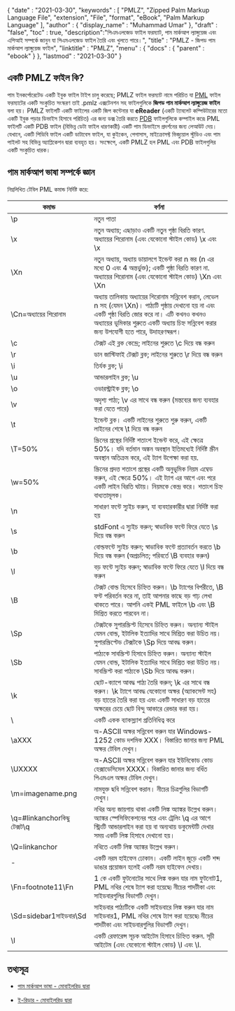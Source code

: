 {
  "date" : "2021-03-30",
  "keywords" : [ "PMLZ", "Zipped Palm Markup Language File", "extension", "File", "format", "eBook", "Palm Markup Language" ],
  "author" : {
    "display_name" : "Muhammad Umar"
},
  "draft" : "false",
  "toc" : true,
  "description":"পিএমএলজেড ফাইল ফরম্যাট, পাম মার্কআপ ল্যাঙ্গুয়েজ এবং এপিআই সম্পর্কে জানুন যা পিএমএলজেড ফাইল তৈরি এবং খুলতে পারে।",
  "title" : "PMLZ - জিপড পাম মার্কআপ ল্যাঙ্গুয়েজ ফাইল",
  "linktitle" : "PMLZ",
  "menu" : {
    "docs" : {
      "parent" : "ebook"
}
},
  "lastmod" : "2021-03-30"
}

## একটি PMLZ ফাইল কি?

পাম ইনকর্পোরেটেড একটি ইবুক ফাইল টাইপ চালু করেছে; PMLZ ফাইল ফরম্যাট নামে পরিচিত যা [PML](/ebook/pml/) ফাইল ফরম্যাটের একটি সংকুচিত সংস্করণ তাই .pmlz এক্সটেনশন সহ ফাইলগুলিকে **জিপড পাম মার্কআপ ল্যাঙ্গুয়েজ ফাইল** বলা হয়। PMLZ ফাইলটি একটি ফাইলের একটি জিপ কন্টেনার যা **eReader** (একটি ট্যাবলেট কম্পিউটারের মতো একটি ইবুক পড়ার ডিভাইস হিসাবে পরিচিত) এর জন্য ডক্স তৈরি করতে [PDB](/programming/pdb/) ফাইলগুলিকে কম্পাইল করে৷ PML ফাইলটি একটি PDB ফাইল (বিভিন্ন ডেটা ফাইল ধারণকারী) একটি পাম ডিভাইসে প্রদর্শনের জন্য লেআউট দেয়। যেখানে, একটি পিডিবি ফাইল একটি ডাটাবেস ফাইল, যা কুইকেন, পেগাসাস, মাইক্রোসফ্ট ভিজ্যুয়াল স্টুডিও এবং পাম পাইলট সহ বিভিন্ন অ্যাপ্লিকেশন দ্বারা ব্যবহৃত হয়। সংক্ষেপে, একটি PMLZ হল PML এবং PDB ফাইলগুলির একটি সংকুচিত ধারক।


## পাম মার্কআপ ভাষা সম্পর্কে জ্ঞান
নিম্নলিখিত টেবিল PML কমান্ড নির্দিষ্ট করে:

|কমান্ড|বর্ণনা|
---|---|
| \p | নতুন পাতা |
| \x | নতুন অধ্যায়; এছাড়াও একটি নতুন পৃষ্ঠা বিরতি কারণ. অধ্যায়ের শিরোনাম (এবং যেকোনো স্টাইল কোড) \x এবং \x | দিয়ে আবদ্ধ করুন
| \Xn | নতুন অধ্যায়, অধ্যায় ডায়ালগে ইন্ডেন্ট করা n স্তর (n এর মধ্যে 0 এবং 4 অন্তর্ভুক্ত); একটি পৃষ্ঠা বিরতি কারণ না. অধ্যায়ের শিরোনাম (এবং যেকোনো স্টাইল কোড) \Xn এবং \Xn | এর সাথে সংযুক্ত করুন
| \Cn=অধ্যায়ের শিরোনাম | অধ্যায় তালিকায় অধ্যায়ের শিরোনাম সন্নিবেশ করান, লেভেল n সহ (যেমন \Xn)। পাঠ্যটি পৃষ্ঠায় দেখানো হয় না এবং একটি পৃষ্ঠা বিরতি জোর করে না। এটি কখনও কখনও অধ্যায়ের ভূমিকার শুরুতে একটি অধ্যায় চিহ্ন সন্নিবেশ করার জন্য উপযোগী হতে পারে, উদাহরণস্বরূপ। |
| \c | টেক্সট এই ব্লক কেন্দ্রে; লাইনের শুরুতে \c দিয়ে বন্ধ করুন |
| \r | ডান জাস্টিফাই টেক্সট ব্লক; লাইনের শুরুতে \r দিয়ে বন্ধ করুন |
| \i | তির্যক ব্লক; \i | এর সাথে বন্ধ করুন
| \u | আন্ডারলাইন ব্লক; \u | এর সাথে বন্ধ করুন
| \o | ওভারস্ট্রাইক ব্লক; \o | দিয়ে বন্ধ করুন
| \v | অদৃশ্য পাঠ্য; \v এর সাথে বন্ধ করুন (মন্তব্যের জন্য ব্যবহার করা যেতে পারে) |
| \t | ইন্ডেন্ট ব্লক। একটি লাইনের শুরুতে শুরু করুন, একটি লাইনের শেষে \t দিয়ে বন্ধ করুন |
| \T=50% | স্ক্রিনের প্রস্থের নির্দিষ্ট শতাংশ ইন্ডেন্ট করে, এই ক্ষেত্রে 50%। যদি বর্তমান অঙ্কন অবস্থান ইতিমধ্যেই নির্দিষ্ট স্ক্রীন অবস্থান অতিক্রম করে, এই ট্যাগ উপেক্ষা করা হয়. |
| \w=50% | স্ক্রিনের প্রদত্ত শতাংশ প্রস্থের একটি অনুভূমিক নিয়ম এম্বেড করুন, এই ক্ষেত্রে 50%। এই ট্যাগ এর আগে এবং পরে একটি লাইন বিরতি ঘটায়। নিয়মকে কেন্দ্র করে। শতাংশ চিহ্ন বাধ্যতামূলক। |
| \n | সাধারণ ফন্টে স্যুইচ করুন, যা ব্যবহারকারীর দ্বারা নির্দিষ্ট করা হয় |
| \s | stdFont এ স্যুইচ করুন; স্বাভাবিক ফন্টে ফিরে যেতে \s দিয়ে বন্ধ করুন |
| \b | বোল্ডফন্টে স্যুইচ করুন; স্বাভাবিক ফন্টে প্রত্যাবর্তন করতে \b দিয়ে বন্ধ করুন (অপ্রচলিত; পরিবর্তে \B ব্যবহার করুন) |
| \l | বড় ফন্টে স্যুইচ করুন; স্বাভাবিক ফন্টে ফিরে যেতে \l দিয়ে বন্ধ করুন |
| \B | টেক্সট বোল্ড হিসেবে চিহ্নিত করুন। \b ট্যাগের বিপরীতে, \B ফন্ট পরিবর্তন করে না, তাই আপনার কাছে বড় গাঢ় লেখা থাকতে পারে। আপনি একই PML ফাইলে \b এবং \B মিশ্রিত করতে পারবেন না। |
| \Sp | টেক্সটকে সুপারস্ক্রিপ্ট হিসেবে চিহ্নিত করুন। অন্যান্য স্টাইল যেমন বোল্ড, ইটালিক ইত্যাদির সাথে মিশ্রিত করা উচিত নয়। সুপারস্ক্রিপ্টেড টেক্সটকে \Sp দিয়ে আবদ্ধ করুন। |
| \Sb | পাঠ্যকে সাবস্ক্রিপ্ট হিসাবে চিহ্নিত করুন। অন্যান্য স্টাইল যেমন বোল্ড, ইটালিক ইত্যাদির সাথে মিশ্রিত করা উচিত নয়। সাবস্ক্রিপ্ট করা পাঠ্যকে \Sb দিয়ে আবদ্ধ করুন। |
| \k | ছোট-ক্যাপে আবদ্ধ পাঠ্য তৈরি করুন; \k এর সাথে বন্ধ করুন। \k ট্যাগে আবদ্ধ যেকোনো অক্ষর (অ্যাকসেন্ট সহ) বড় হাতের তৈরি করা হয় এবং একটি সাধারণ বড় হাতের অক্ষরের চেয়ে ছোট বিন্দু আকারে রেন্ডার করা হয়। |
| \\ | একটি একক ব্যাকস্ল্যাশ প্রতিনিধিত্ব করে |
| \aXXX | অ-ASCII অক্ষর সন্নিবেশ করুন যার Windows-1252 কোড দশমিক XXX। বিস্তারিত জানার জন্য PML অক্ষর টেবিল দেখুন। |
| \UXXXX | অ-ASCII অক্ষর সন্নিবেশ করুন যার ইউনিকোড কোড হেক্সাডেসিমেল XXXX। বিস্তারিত জানার জন্য বর্ধিত পিএমএল অক্ষর টেবিল দেখুন। |
| \m=imagename.png | নামযুক্ত ছবি সন্নিবেশ করান। নীচের চিত্রগুলির বিভাগটি দেখুন। |
| \q=#linkanchorকিছু টেক্সট\q | নথির অন্য জায়গায় থাকা একটি লিঙ্ক অ্যাঙ্কর উল্লেখ করুন। অ্যাঙ্কর স্পেসিফিকেশনের পরে এবং ট্রেলিং \q এর আগে স্ট্রিংটি আন্ডারলাইন করা হয় বা অন্যথায় ডকুমেন্টটি দেখার সময় একটি লিঙ্ক হিসাবে দেখানো হয়। |
| \Q=linkanchor | নথিতে একটি লিঙ্ক অ্যাঙ্কর উল্লেখ করুন। |
| \- | একটি নরম হাইফেন ঢোকান। একটি লাইন জুড়ে একটি শব্দ ভাঙার প্রয়োজন হলেই একটি নরম হাইফেন দেখায়। |
| \Fn=footnote11\Fn | 1 কে একটি ফুটনোটের সাথে লিঙ্ক করুন যার নাম ফুটনোট1, PML নথির শেষে ট্যাগ করা হয়েছে৷ নীচের পাদটীকা এবং সাইডবারগুলির বিভাগটি দেখুন। |
| \Sd=sidebar1সাইডবার\Sd | সাইডবার পাঠ্যটিকে একটি সাইডবারে লিঙ্ক করুন যার নাম সাইডবার1, PML নথির শেষে ট্যাগ করা হয়েছে৷ নীচের পাদটীকা এবং সাইডবারগুলির বিভাগটি দেখুন। |
| \I | একটি রেফারেন্স সূচক আইটেম হিসাবে চিহ্নিত করুন. সূচী আইটেম (এবং যেকোনো স্টাইল কোড) \I এবং \I.| দিয়ে আবদ্ধ করুন


## তথ্যসূত্র

* [পাম মার্কআপ ভাষা - মোবাইলরিড দ্বারা](https://wiki.mobileread.com/wiki/EReader)

* [ই-রিডার - মোবাইলরিড দ্বারা](https://en.wikipedia.org/wiki/E-reader)


